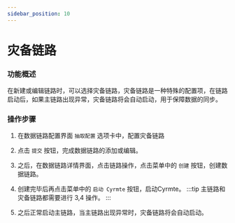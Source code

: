 ```yaml
---
sidebar_position: 10
---
```


# 灾备链路

### 功能概述

在新建或编辑链路时，可以选择灾备链路，灾备链路是一种特殊的配置项，在链路启动后，如果主链路出现异常，灾备链路将会自动启动，用于保障数据的同步。

### 操作步骤

1. 在数据链路配置界面 `抽取配置` 选项卡中，配置灾备链路
 
2. 点击 `提交` 按钮，完成数据链路的添加或编辑。

3. 之后，在数据链路详情界面，点击链路操作，点击菜单中的 `创建` 按钮，创建数据链路。

4. 创建完毕后再点击菜单中的 `启动 Cyrmte` 按钮，启动Cyrmte。
   :::tip
   主链路和灾备链路都需要进行 3,4 操作。
   :::
5. 之后正常启动主链路，当主链路出现异常时，灾备链路将会自动启动。
